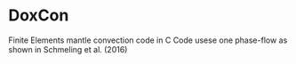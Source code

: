 # DoxCon
Finite Elements mantle convection code in C
Code usese one phase-flow as shown in Schmeling et al. (2016)

